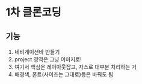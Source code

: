# 1차 클론코딩

## 기능
 1. 네비게이션바 만들기 
 2. project 영역은 그냥 이미지로!
 3. 여기서 핵심은 레이아웃잡고, 자스로 대부분 처리하는 거
 4. 배경색, 폰트(사이즈는 그대로)등은 바꿔도 됨 
